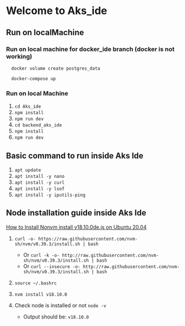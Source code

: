 # Welcome to Aks_ide

## Run on localMachine

### Run on local machine for docker_ide branch (docker is not working)

```shell
  docker volume create postgres_data
```

```shell
  docker-compose up
```

### Run on local Machine

1. ```cd Aks_ide```
2. ```npm install```
3. ```npm run dev```
4. ```cd backend_aks_ide```
5. ```npm install```
6. ```npm run dev```

## Basic command to run inside Aks Ide

1. ```apt update```
2. ```apt install -y nano```
3. ```apt install -y curl```
4. ```apt install -y lsof```
5. ```apt install -y iputils-ping```

## Node installation guide inside Aks Ide

[How to Install Nonvm install v18.10.0de.js on Ubuntu 20.04](https://www.digitalocean.com/community/tutorials/how-to-install-node-js-on-ubuntu-20-04#option-3-installing-node-using-the-node-version-manager)

1. ```curl -o- https://raw.githubusercontent.com/nvm-sh/nvm/v0.39.3/install.sh | bash```

    - Or ```curl -k -o- http://raw.githubusercontent.com/nvm-sh/nvm/v0.39.3/install.sh | bash```
    - Or ```curl --insecure -o- http://raw.githubusercontent.com/nvm-sh/nvm/v0.39.3/install.sh | bash```

2. ```source ~/.bashrc```
3. ```nvm install v18.10.0```
4. Check node is installed or not ```node -v```
    - Output should be: ```v18.10.0```
